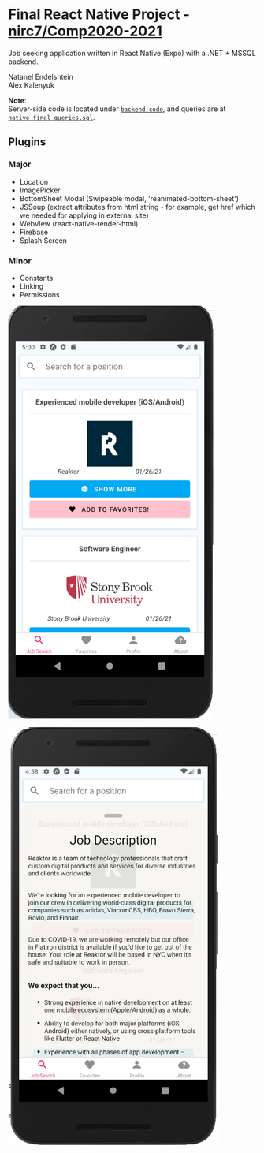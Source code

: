 # Final React Native Project - [nirc7/Comp2020-2021](https://github.com/nirc7/Comp2020-2021)

Job seeking application written in React Native (Expo) with a .NET + MSSQL backend.

Natanel Endelshtein  
Alex Kalenyuk

**Note**:  
Server-side code is located under [`backend-code`](backend-code), and queries are at [`native_final_queries.sql`](native_final_queries.sql).

## Plugins

### Major

- Location
- ImagePicker
- BottomSheet Modal (Swipeable modal, 'reanimated-bottom-sheet')
- JSSoup (extract attributes from html string - for example, get href which we needed for applying in external site)
- WebView (react-native-render-html)
- Firebase
- Splash Screen

### Minor

- Constants
- Linking
- Permissions

![](screenshots/1.png)

![](screenshots/2.png)
